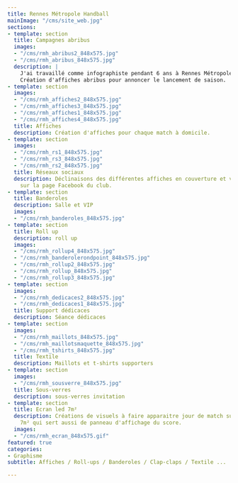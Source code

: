 ```yaml
---
title: Rennes Métropole Handball
mainImage: "/cms/site_web.jpg"
sections:
- template: section
  title: Campagnes abribus
  images:
  - "/cms/rmh_abribus2_848x575.jpg"
  - "/cms/rmh_abribus_848x575.jpg"
  description: |
    J'ai travaillé comme infographiste pendant 6 ans à Rennes Métropole Handball, un club de handball d'une vingtaine d'équipes dont une équipe féminine semi-pro (D2).
    Création d'affiches abribus pour annoncer le lancement de saison.
- template: section
  images:
  - "/cms/rmh_affiches2_848x575.jpg"
  - "/cms/rmh_affiches3_848x575.jpg"
  - "/cms/rmh_affiches1_848x575.jpg"
  - "/cms/rmh_affiches4_848x575.jpg"
  title: Affiches
  description: Création d'affiches pour chaque match à domicile.
- template: section
  images:
  - "/cms/rmh_rs1_848x575.jpg"
  - "/cms/rmh_rs3_848x575.jpg"
  - "/cms/rmh_rs2_848x575.jpg"
  title: Réseaux sociaux
  description: Déclinaisons des différentes affiches en couverture et visuels évènements
    sur la page Facebook du club.
- template: section
  title: Banderoles
  description: Salle et VIP
  images:
  - "/cms/rmh_banderoles_848x575.jpg"
- template: section
  title: Roll up
  description: roll up
  images:
  - "/cms/rmh_rollup4_848x575.jpg"
  - "/cms/rmh_banderolerondpoint_848x575.jpg"
  - "/cms/rmh_rollup2_848x575.jpg"
  - "/cms/rmh_rollup_848x575.jpg"
  - "/cms/rmh_rollup3_848x575.jpg"
- template: section
  images:
  - "/cms/rmh_dedicaces2_848x575.jpg"
  - "/cms/rmh_dedicaces1_848x575.jpg"
  title: Support dédicaces
  description: Séance dédicaces
- template: section
  images:
  - "/cms/rmh_maillots_848x575.jpg"
  - "/cms/rmh_maillotsmaquette_848x575.jpg"
  - "/cms/rmh_tshirts_848x575.jpg"
  title: Textile
  description: Maillots et t-shirts supporters
- template: section
  images:
  - "/cms/rmh_sousverre_848x575.jpg"
  title: Sous-verres
  description: sous-verres invitation
- template: section
  title: Ecran led 7m²
  description: Créations de visuels à faire apparaitre jour de match sur l'écran de
    7m² qui sert aussi de panneau d'affichage du score.
  images:
  - "/cms/rmh_ecran_848x575.gif"
featured: true
categories:
- Graphisme
subtitle: Affiches / Roll-ups / Banderoles / Clap-claps / Textile ...

---
```

